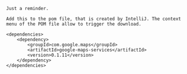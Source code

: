 ﻿	
	Just a reminder.

	Add this to the pom file, that is created by IntelliJ. The context menu of the POM file allow to trigger the download. 

	<dependencies>
        <dependency>
            <groupId>com.google.maps</groupId>
            <artifactId>google-maps-services</artifactId>
            <version>0.1.11</version>
        </dependency>
    </dependencies>


